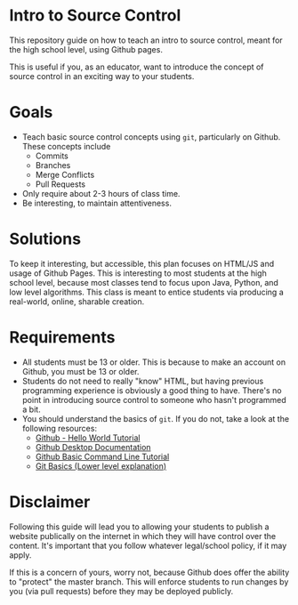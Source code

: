 # Intro to Source Control
This repository guide on how to teach an intro to source control, meant for the high school level, using Github pages.

This is useful if you, as an educator, want to introduce the concept of source control in an exciting way to your students. 

# Goals

* Teach basic source control concepts using `git`, particularly on Github. These concepts include
  * Commits
  * Branches
  * Merge Conflicts
  * Pull Requests
* Only require about 2-3 hours of class time.
* Be interesting, to maintain attentiveness.

# Solutions
To keep it interesting, but accessible, this plan focuses on HTML/JS and usage of Github Pages. This is interesting to most students at the high school level, because most classes tend to focus upon Java, Python, and low level algorithms. This class is meant to entice students via producing a real-world, online, sharable creation. 

# Requirements 

* All students must be 13 or older. This is because to make an account on Github, you must be 13 or older. 
* Students do not need to really "know" HTML, but having previous programming experience is obviously a good thing to have. There's no point in introducing source control to someone who hasn't programmed a bit.
* You should understand the basics of `git`. If you do not, take a look at the following resources: 
    * [Github - Hello World Tutorial](https://guides.github.com/activities/hello-world/)
    * [Github Desktop Documentation](https://help.github.com/en/desktop)
    * [Github Basic Command Line Tutorial](https://medium.freecodecamp.org/what-is-git-and-how-to-use-it-c341b049ae61)
    * [Git Basics (Lower level explanation)](https://git-scm.com/book/en/v1/Getting-Started-Git-Basics)

# Disclaimer

Following this guide will lead you to allowing your students to publish a website publically on the internet in which they will have control over the content. It's important that you follow whatever legal/school policy, if it may apply. 

If this is a concern of yours, worry not, because Github does offer the ability to "protect" the master branch. This will enforce students to run changes by you (via pull requests) before they may be deployed publicly. 